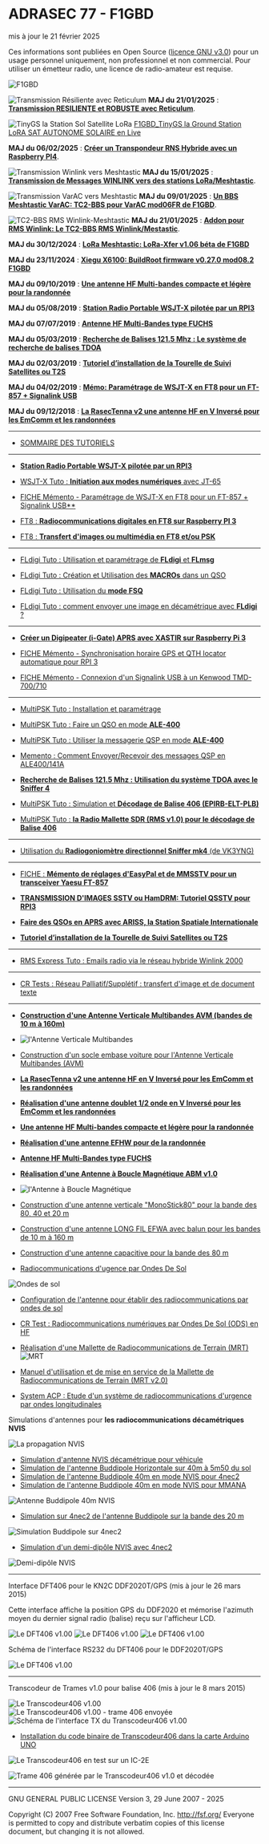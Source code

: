 # ADRASEC 77 - F1GBD
mis à jour le 21 février 2025

Ces informations sont publiées en Open Source ([licence GNU v3.0](https://github.com/f1gbd/F1GBD/blob/master/LICENSE.txt)) pour un usage personnel uniquement, non professionnel et non commercial.
Pour utiliser un émetteur radio, une licence de radio-amateur est requise.

![F1GBD](https://raw.githubusercontent.com/f1gbd/F1GBD/master/images/F1GBDportable3.jpg)

![Transmission Résiliente avec Reticulum](https://github.com/f1gbd/F1GBD/blob/master/lora/RNS_Hybride.jpg)
**MAJ du 21/01/2025** : [**Transmission RESILIENTE et ROBUSTE avec Reticulum**](https://github.com/f1gbd/F1GBD/blob/master/lora/MEMO%20-%20Une%20Communication%20RESILIENTE%20avec%20Reticulum.pdf).

![TinyGS la Station Sol Satellite LoRa](https://github.com/f1gbd/F1GBD/blob/master/lora/TinyGS_F1GBD_station.jpg)
[F1GBD_TinyGS la Ground Station LoRA SAT AUTONOME SOLAIRE en Live](https://tinygs.com/station/F1GBD_TinyGS@8062286045)

**MAJ du 06/02/2025** : [**Créer un Transpondeur RNS Hybride avec un Raspberry PI4**](https://github.com/f1gbd/F1GBD/blob/master/lora/MEMO%20-%20RASPBERRY%20PI%20-%20Cr%C3%A9er%20un%20Transpondeur%20RETICULUM.pdf).

![Transmission Winlink vers Meshtastic](https://github.com/f1gbd/F1GBD/blob/master/lora/TC2-BBS_Meshtastic_Winlink.jpg)
**MAJ du 15/01/2025** : [**Transmission de Messages WINLINK vers des stations LoRa/Meshtastic**](https://github.com/f1gbd/F1GBD/blob/master/lora/MEMO%20-%20Transmission%20Winlink%20vers%20Meshtastic.pdf).

![Transmission VarAC vers Meshtastic](https://github.com/f1gbd/F1GBD/blob/master/lora/TC2-BBS_Meshtastic_VarAC.jpg)
**MAJ du 09/01/2025** : [**Un BBS Meshtastic VarAC: TC2-BBS pour VarAC mod06FR de F1GBD**](https://github.com/f1gbd/F1GBD/blob/master/lora/MEMO%20-%20TC2-BBS_VarAC.pdf).

![TC2-BBS RMS Winlink-Meshtastic](https://github.com/f1gbd/F1GBD/blob/master/lora/TC2-BBS_RMS.jpg)
**MAJ du 21/01/2025** : [**Addon pour RMS Winlink: Le TC2-BBS RMS Winlink/Mestastic**](https://github.com/f1gbd/F1GBD/blob/master/lora/MEMO%20-%20TC2-BBS_RMS.pdf).

**MAJ du 30/12/2024** : [**LoRa Meshtastic: LoRa-Xfer v1.06 béta de F1GBD**](https://github.com/f1gbd/F1GBD/blob/master/lora/MEMO%20-%20lora-xfer.pdf)

**MAJ du 23/11/2024** : [**Xiegu X6100: BuildRoot firmware v0.27.0 mod08.2 F1GBD**](https://github.com/f1gbd/F1GBD/blob/master/X6100-dev/MEMO_X6100_firmwareMOD.pdf)

**MAJ du 09/10/2019** : [**Une antenne HF Multi-bandes compacte et légère pour la randonnée**](https://github.com/f1gbd/F1GBD/blob/master/doc/Antenne_Portable_Rando.pdf)

**MAJ du 05/08/2019** : [**Station Radio Portable WSJT-X pilotée par un RPI3**](https://github.com/f1gbd/F1GBD/blob/master/doc/StationRadioWSJT-X.pdf)

**MAJ du 07/07/2019** : [**Antenne HF Multi-Bandes type FUCHS**](https://github.com/f1gbd/F1GBD/blob/master/doc/Antenne_FUCHS_F1GBD.pdf)

**MAJ du 05/03/2019** : [**Recherche de Balises 121.5 Mhz : Le système de recherche de balises TDOA**](https://github.com/f1gbd/F1GBD/blob/master/doc/TutoInstall_TDOA.pdf)

**MAJ du 02/03/2019** : [**Tutoriel d’installation de la Tourelle de Suivi Satellites ou T2S**](https://github.com/f1gbd/F1GBD/blob/master/doc/TutoInstall_T2S.pdf)

**MAJ du 04/02/2019** : [**Mémo: Paramétrage de WSJT-X en FT8 pour un FT-857 + Signalink USB**](https://github.com/f1gbd/F1GBD/blob/master/doc/Param%C3%A9trageWSJT-X.pdf)

**MAJ du 09/12/2018** : [**La RasecTenna v2 une antenne HF en V Inversé pour les EmComm et les randonnées**](https://github.com/f1gbd/F1GBD/blob/master/doc/RasecTenna_V2.pdf)

------------------------------------------------------------------------------------------

* [SOMMAIRE DES TUTORIELS](https://github.com/f1gbd/F1GBD/wiki)

------------------------------------------------------------------------------------------

* [**Station Radio Portable WSJT-X pilotée par un RPI3**](https://github.com/f1gbd/F1GBD/blob/master/doc/StationRadioWSJT-X.pdf)

* [WSJT-X Tuto : **Initiation aux modes numériques** avec JT-65](https://github.com/f1gbd/F1GBD/blob/master/doc/TutoWSJT-X.pdf)

* [FICHE Mémento   - Paramétrage de WSJT-X en FT8 pour un FT-857 + Signalink USB**](https://github.com/f1gbd/F1GBD/blob/master/doc/Param%C3%A9trageWSJT-X.pdf)

* [FT8 : **Radiocommunications digitales en FT8 sur Raspberry PI 3**](https://github.com/f1gbd/F1GBD/blob/master/doc/TutoWSJtxRPI3.pdf)

* [FT8 : **Transfert d'images ou multimédia en FT8 et/ou PSK**](https://github.com/f1gbd/F1GBD/blob/master/doc/Tuto_ImageControllerEasy_FT8.pdf)

------------------------------------------------------------------------------------------

* [FLdigi Tuto : Utilisation et paramétrage de **FLdigi** et **FLmsg**
](https://github.com/f1gbd/F1GBD/blob/master/doc/TutoFLdigiFLmsg.pdf)

* [FLdigi Tuto : Création et Utilisation des **MACROs** dans un QSO
](https://github.com/f1gbd/F1GBD/blob/master/doc/TutoFLdigiMACRO.pdf)

* [FLdigi Tuto : Utilisation du **mode FSQ**
](https://github.com/f1gbd/F1GBD/blob/master/doc/TutoFLdigiFSQ.pdf)

* [FLdigi Tuto : comment envoyer une image en décamétrique avec **FLdigi** ?](https://github.com/f1gbd/F1GBD/wiki/FLdigi-Tuto-:-comment-envoyer-une-image-en-d%C3%A9cam%C3%A9trique-%3F)

------------------------------------------------------------------------------------------

* [**Créer un Digipeater (i-Gate) APRS avec XASTIR sur Raspberry Pi 3**](https://github.com/f1gbd/F1GBD/blob/master/doc/TutoInstall_DigiAPRS_XASTIR.pdf)

* [FICHE Mémento   - Synchronisation horaire GPS et QTH locator automatique pour RPI 3](https://github.com/f1gbd/F1GBD/blob/master/doc/RPI3_GPS.pdf)

* [FICHE Mémento   - Connexion d'un Signalink USB à un Kenwood TMD-700/710](https://github.com/f1gbd/F1GBD/blob/master/doc/FicheTMD700SLNK.pdf)

------------------------------------------------------------------------------------------

* [MultiPSK Tuto : Installation et paramétrage
](https://github.com/f1gbd/F1GBD/blob/master/doc/TutoMPSKinstall.pdf)

* [MultiPSK Tuto : Faire un QSO en mode **ALE-400**
](https://github.com/f1gbd/F1GBD/blob/master/doc/TutoMPSKALECQ.pdf)

* [MultiPSK Tuto : Utiliser la messagerie QSP en mode **ALE-400**
](https://github.com/f1gbd/F1GBD/blob/master/doc/TutoMPSKALEQSP.pdf)

* [Memento : Comment Envoyer/Recevoir des messages QSP en ALE400/141A
](https://github.com/f1gbd/F1GBD/blob/master/doc/FM_ALEQSP.pdf)

* [**Recherche de Balises 121.5 Mhz : Utilisation du système TDOA avec le Sniffer 4**](https://github.com/f1gbd/F1GBD/blob/master/doc/TutoInstall_TDOA.pdf)

* [MultiPSK Tuto : Simulation et **Décodage de Balise 406 (EPIRB-ELT-PLB)**
](https://github.com/f1gbd/F1GBD/blob/master/doc/TutoMPSKEPIRB.pdf)

* [MultiPSK Tuto : **la Radio Mallette SDR (RMS v1.0) pour le décodage de Balise 406**
](https://github.com/f1gbd/F1GBD/blob/master/doc/RMSdecBalise406.pdf)

------------------------------------------------------------------------------------------
* [Utilisation du **Radiogoniomètre directionnel Sniffer mk4** (de VK3YNG)
](https://github.com/f1gbd/F1GBD/blob/master/doc/UtilisationSniffer4.pdf)

------------------------------------------------------------------------------------------
* [FICHE : **Mémento de réglages d'EasyPal et de MMSSTV pour un transceiver Yaesu FT-857**
](https://github.com/f1gbd/F1GBD/blob/master/doc/FicheEasyPalMMSSTV.pdf)

* [**TRANSMISSION D'IMAGES SSTV ou HamDRM: Tutoriel QSSTV pour RPI3**](https://github.com/f1gbd/F1GBD/blob/master/doc/TutoQSSTV.pdf)

* [**Faire des QSOs en APRS avec ARISS, la Station Spatiale Internationale**](https://github.com/f1gbd/F1GBD/blob/master/doc/TutoQSO_ARISS.pdf)

* [**Tutoriel d’installation de la Tourelle de Suivi Satellites ou T2S**](https://github.com/f1gbd/F1GBD/blob/master/doc/TutoInstall_T2S.pdf)
------------------------------------------------------------------------------------------
* [RMS Express Tuto : Emails radio via le réseau hybride Winlink 2000
](https://github.com/f1gbd/F1GBD/blob/master/doc/TutoWinmor.pdf)

------------------------------------------------------------------------------------------

* [CR Tests : Réseau Palliatif/Supplétif : transfert d'image et de document texte
](https://github.com/f1gbd/F1GBD/blob/master/doc/CRmission28052016.pdf)

------------------------------------------------------------------------------------------

* [**Construction d'une Antenne Verticale Multibandes AVM (bandes de 10 m à 160m)**](https://github.com/f1gbd/F1GBD/blob/master/doc/AVMv1.pdf)
* ![l'Antenne Verticale Multibandes](https://raw.githubusercontent.com/f1gbd/F1GBD/master/images/VMA.jpg)

* [Construction d'un socle embase voiture pour l'Antenne Verticale Multibandes (AVM)](https://github.com/f1gbd/F1GBD/blob/master/doc/SocleVoiturepourAVM.pdf)

* [**La RasecTenna v2 une antenne HF en V Inversé pour les EmComm et les randonnées**](https://github.com/f1gbd/F1GBD/blob/master/doc/RasecTenna_V2.pdf)

* [**Réalisation d'une antenne doublet 1/2 onde en V Inversé pour les EmComm et les randonnées**](https://github.com/f1gbd/F1GBD/blob/master/doc/RasecTenna.pdf)

* [**Une antenne HF Multi-bandes compacte et légère pour la randonnée**](https://github.com/f1gbd/F1GBD/blob/master/doc/Antenne_Portable_Rando.pdf)

* [**Réalisation d'une antenne EFHW pour de la randonnée**](https://github.com/f1gbd/F1GBD/blob/master/doc/EFHWAportable.pdf)

* [**Antenne HF Multi-Bandes type FUCHS**](https://github.com/f1gbd/F1GBD/blob/master/doc/Antenne_FUCHS_F1GBD.pdf)

* [**Réalisation d'une Antenne à Boucle Magnétique ABM v1.0**](https://github.com/f1gbd/F1GBD/blob/master/doc/ABMv1.pdf)
 * ![l'Antenne à Boucle Magnétique](https://raw.githubusercontent.com/f1gbd/F1GBD/master/images/ABMv1.JPG)

* [Construction d'une antenne verticale "MonoStick80" pour la bande des 80, 40 et 20 m](https://github.com/f1gbd/F1GBD/wiki/Construction-d'une-antenne-verticale-%22MonoStick80%22-pour-la-bande-des-80,-40-et-20-m)

* [Construction d'une antenne LONG FIL EFWA avec balun pour les bandes de 10 m à 160 m](https://github.com/f1gbd/F1GBD/blob/master/doc/Antenne_Long_Fil_EFWA.pdf)

* [Construction d'une antenne capacitive pour la bande des 80 m](https://github.com/f1gbd/F1GBD/wiki/Construction-d'une-antenne-capacitive-pour-la-bande-des-80-m)

* [Radiocommunications d'ugence par Ondes De Sol](https://github.com/f1gbd/F1GBD/wiki/Radiocommunications-d'ugence-par-Ondes-De-Sol)

![Ondes de sol](https://raw.githubusercontent.com/f1gbd/F1GBD/master/RODS/images/rods01.jpg)

* [Configuration de l'antenne pour établir des radiocommunications par ondes de sol](https://github.com/f1gbd/F1GBD/wiki/Configuration-de-l'antenne-pour-%C3%A9tablir-des-radiocommunications-par-ondes-de-sol)

* [CR Test : Radiocommunications numériques par Ondes De Sol (ODS) en HF
](https://github.com/f1gbd/F1GBD/blob/master/doc/CRmission13042016.pdf)

* [Réalisation d'une Mallette de Radiocommunications de Terrain (MRT)](https://github.com/f1gbd/F1GBD/wiki/Mallette-de-Radiocommunications-de-Terrain-(MRT))
![MRT](https://raw.githubusercontent.com/f1gbd/F1GBD/master/RODS/MRT/images/image003.jpg)

* [Manuel d'utilisation et de mise en service de la Mallette de Radiocommunications de Terrain (MRT v2.0)](https://github.com/f1gbd/F1GBD/blob/master/doc/UtilisationMalletteMRT2.pdf)

* [System ACP : Etude d'un système de radiocommunications d'urgence par ondes longitudinales](https://github.com/f1gbd/F1GBD/blob/master/doc/SystemeACP.pdf)

Simulations d'antennes pour **les radiocommunications décamétriques NVIS** 

![La propagation NVIS](https://raw.githubusercontent.com/f1gbd/F1GBD/master/4nec2/images/NVISlayers.jpg)

* [Simulation d'antenne NVIS décamétrique pour véhicule](https://github.com/f1gbd/F1GBD/wiki/Simulation-d'antenne-NVIS-d%C3%A9cam%C3%A9trique-pour-v%C3%A9hicule)
* [Simulation de l'antenne Buddipole Horizontale sur 40m à 5m50 du sol](https://github.com/f1gbd/F1GBD/wiki/Simulation-de-l'antenne-Buddipole-Horizontale-sur-40m-%C3%A0-5m50-du-sol)
* [Simulation de l'antenne Buddipole 40m en mode NVIS pour 4nec2](https://github.com/f1gbd/F1GBD/wiki/Simulation-de-l%27antenne-Buddipole-40m-en-mode-NVIS)
* [Simulation de l'antenne Buddipole 40m en mode NVIS pour MMANA](https://github.com/f1gbd/F1GBD/wiki/Simulation-pour-MMANA-de-l'antenne-Buddipole-40m-en-mode-NVIS-(2))

![Antenne Buddipole 40m NVIS](https://raw.githubusercontent.com/f1gbd/F1GBD/master/4nec2/images/Buddipole40mNVISe.jpg)

* [Simulation sur 4nec2 de l'antenne Buddipole sur la bande des 20 m](https://github.com/f1gbd/F1GBD/wiki/Simulation-sur-4nec2-de-l'antenne-Buddipole-sur-la-bande-des-20-m)

![Simulation Buddipole sur 4nec2](https://raw.githubusercontent.com/f1gbd/F1GBD/master/4nec2/images/Buddipole20m4m80f.jpg)

* [Simulation d'un demi-dipôle NVIS avec 4nec2](https://github.com/f1gbd/F1GBD/wiki/Etude-d'un-demi-dip%C3%B4le-utilis%C3%A9-en-mode-NVIS)

![Demi-dipôle NVIS](https://raw.githubusercontent.com/f1gbd/F1GBD/master/4nec2/images/4nec2_tuto10.jpg)

-------------------------------------------------------------

Interface DFT406 pour le KN2C DDF2020T/GPS (mis à jour le 26 mars 2015)

Cette interface affiche la position GPS du DDF2020 et mémorise l'azimuth moyen du dernier signal radio (balise) reçu sur l'afficheur LCD.

![Le DFT406 v1.00](https://raw.githubusercontent.com/f1gbd/F1GBD/master/images/DF406b.JPG)
![Le DFT406 v1.00](https://raw.githubusercontent.com/f1gbd/F1GBD/master/images/DF406g.JPG)
![Le DFT406 v1.00](https://raw.githubusercontent.com/f1gbd/F1GBD/master/images/DF406f.JPG)

Schéma de l'interface RS232 du DFT406 pour le DDF2020T/GPS

![Le DFT406 v1.00](https://raw.githubusercontent.com/f1gbd/F1GBD/master/images/Interface_DFTv10.jpg)

-------------------------------------------------------------------------------

Transcodeur de Trames v1.0 pour balise 406 (mis à jour le 8 mars 2015)

![Le Transcodeur406 v1.00](https://raw.githubusercontent.com/f1gbd/F1GBD/master/images/transcodeur406_00.jpg)
![Le Transcodeur406 v1.00 - trame 406 envoyée](https://raw.githubusercontent.com/f1gbd/F1GBD/master/images/transcodeur406_01.jpg)
![Schéma de l'interface TX du Transcodeur406 v1.00](https://raw.githubusercontent.com/f1gbd/F1GBD/master/images/Transcodeur406b.jpg)

* [Installation du code binaire de Transcodeur406 dans la carte Arduino UNO](https://github.com/f1gbd/F1GBD/wiki/Installation-du-code-binaire-de-Transcodeur406-dans-la-carte-Arduino-UNO)

![Le Transcodeur406 en test sur un IC-2E](https://raw.githubusercontent.com/f1gbd/F1GBD/master/images/Transcodeur406F1GBD.jpg)

![Trame 406 générée par le Transcodeur406 v1.0 et décodée](https://raw.githubusercontent.com/f1gbd/F1GBD/master/images/decodage_trame406.jpg)

---------------------------------------------------------------------
GNU GENERAL PUBLIC LICENSE
Version 3, 29 June 2007 - 2025

 Copyright (C) 2007 Free Software Foundation, Inc. <http://fsf.org/>
 Everyone is permitted to copy and distribute verbatim copies
 of this license document, but changing it is not allowed.

